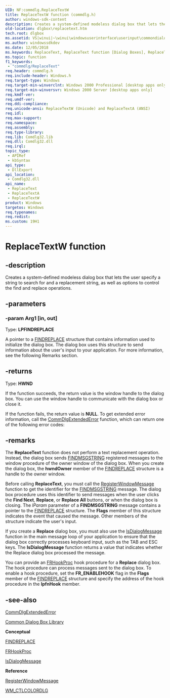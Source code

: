 ```yaml
---
UID: NF:commdlg.ReplaceTextW
title: ReplaceTextW function (commdlg.h)
author: windows-sdk-content
description: Creates a system-defined modeless dialog box that lets the user specify a string to search for and a replacement string, as well as options to control the find and replace operations.
old-location: dlgbox\replacetext.htm
tech.root: dlgbox
ms.assetid: VS|winui|~\winui\windowsuserinterface\userinput\commondialogboxlibrary\commondialogboxreference\commondialogboxfunctions\replacetext.htm
ms.author: windowssdkdev
ms.date: 12/05/2018
ms.keywords: ReplaceText, ReplaceText function [Dialog Boxes], ReplaceTextA, ReplaceTextW, _win32_ReplaceText, _win32_replacetext_cpp, commdlg/ReplaceText, commdlg/ReplaceTextA, commdlg/ReplaceTextW, dlgbox.replacetext, winui._win32_replacetext
ms.topic: function
f1_keywords: 
 - "commdlg/ReplaceText"
req.header: commdlg.h
req.include-header: Windows.h
req.target-type: Windows
req.target-min-winverclnt: Windows 2000 Professional [desktop apps only]
req.target-min-winversvr: Windows 2000 Server [desktop apps only]
req.kmdf-ver: 
req.umdf-ver: 
req.ddi-compliance: 
req.unicode-ansi: ReplaceTextW (Unicode) and ReplaceTextA (ANSI)
req.idl: 
req.max-support: 
req.namespace: 
req.assembly: 
req.type-library: 
req.lib: Comdlg32.lib
req.dll: Comdlg32.dll
req.irql: 
topic_type:
 - APIRef
 - kbSyntax
api_type:
 - DllExport
api_location:
 - Comdlg32.dll
api_name:
 - ReplaceText
 - ReplaceTextA
 - ReplaceTextW
product: Windows
targetos: Windows
req.typenames: 
req.redist: 
ms.custom: 19H1
---
```


# ReplaceTextW function


## -description


Creates a system-defined modeless dialog box that lets the user specify a string to search for and a replacement string, as well as options to control the find and replace operations.


## -parameters




### -param Arg1 [in, out]

Type: <b>LPFINDREPLACE</b>

A pointer to a <a href="https://docs.microsoft.com/windows/desktop/api/commdlg/ns-commdlg-findreplacea">FINDREPLACE</a> structure that contains information used to initialize the dialog box. The dialog box uses this structure to send information about the user's input to your application. For more information, see the following Remarks section.


## -returns



Type: <b>HWND</b>

If the function succeeds, the return value is the window handle to the dialog box. You can use the window handle to communicate with the dialog box or close it.

If the function fails, the return value is <b>NULL</b>. To get extended error information, call the <a href="https://docs.microsoft.com/windows/desktop/api/commdlg/nf-commdlg-commdlgextendederror">CommDlgExtendedError</a> function, which can return one of the following error codes:




## -remarks



The <b>ReplaceText</b> function does not perform a text replacement operation. Instead, the dialog box sends <a href="https://docs.microsoft.com/windows/desktop/dlgbox/findmsgstring">FINDMSGSTRING</a> registered messages to the window procedure of the owner window of the dialog box. When you create the dialog box, the  <b>hwndOwner</b> member of the <a href="https://docs.microsoft.com/windows/desktop/api/commdlg/ns-commdlg-findreplacea">FINDREPLACE</a> structure is a handle to the owner window.

Before calling <b>ReplaceText</b>, you must call the <a href="https://docs.microsoft.com/windows/desktop/api/winuser/nf-winuser-registerwindowmessagea">RegisterWindowMessage</a> function to get the identifier for the <a href="https://docs.microsoft.com/windows/desktop/dlgbox/findmsgstring">FINDMSGSTRING</a> message. The dialog box procedure uses this identifier to send messages when the user clicks the <b>Find Next</b>, <b>Replace</b>, or <b>Replace All</b> buttons, or when the dialog box is closing. The  <i>lParam</i> parameter of a <b>FINDMSGSTRING</b> message contains a pointer to the <a href="https://docs.microsoft.com/windows/desktop/api/commdlg/ns-commdlg-findreplacea">FINDREPLACE</a> structure. The  <b>Flags</b> member of this structure indicates the event that caused the message. Other members of the structure indicate the user's input.

If you create a <b>Replace</b> dialog box, you must also use the <a href="https://docs.microsoft.com/windows/desktop/api/winuser/nf-winuser-isdialogmessagea">IsDialogMessage</a> function in the main message loop of your application to ensure that the dialog box correctly processes keyboard input, such as the TAB and ESC keys. The <b>IsDialogMessage</b> function returns a value that indicates whether the Replace dialog box processed the message.

You can provide an <a href="https://docs.microsoft.com/windows/desktop/api/commdlg/nc-commdlg-lpfrhookproc">FRHookProc</a> hook procedure for a <b>Replace</b> dialog box. The hook procedure can process messages sent to the dialog box. To enable a hook procedure, set the <b>FR_ENABLEHOOK</b> flag in the  <b>Flags</b> member of the <a href="https://docs.microsoft.com/windows/desktop/api/commdlg/ns-commdlg-findreplacea">FINDREPLACE</a> structure and specify the address of the hook procedure in the  <b>lpfnHook</b> member.




## -see-also




<a href="https://docs.microsoft.com/windows/desktop/api/commdlg/nf-commdlg-commdlgextendederror">CommDlgExtendedError</a>



<a href="https://docs.microsoft.com/windows/desktop/dlgbox/common-dialog-box-library">Common Dialog Box Library</a>



<b>Conceptual</b>



<a href="https://docs.microsoft.com/windows/desktop/api/commdlg/ns-commdlg-findreplacea">FINDREPLACE</a>



<a href="https://docs.microsoft.com/windows/desktop/api/commdlg/nc-commdlg-lpfrhookproc">FRHookProc</a>



<a href="https://docs.microsoft.com/windows/desktop/api/winuser/nf-winuser-isdialogmessagea">IsDialogMessage</a>



<b>Reference</b>



<a href="https://docs.microsoft.com/windows/desktop/api/winuser/nf-winuser-registerwindowmessagea">RegisterWindowMessage</a>



<a href="https://docs.microsoft.com/windows/desktop/dlgbox/wm-ctlcolordlg">WM_CTLCOLORDLG</a>
 

 

